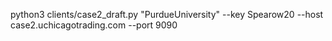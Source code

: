python3 clients/case2_draft.py "PurdueUniversity" --key Spearow20 --host case2.uchicagotrading.com --port 9090


